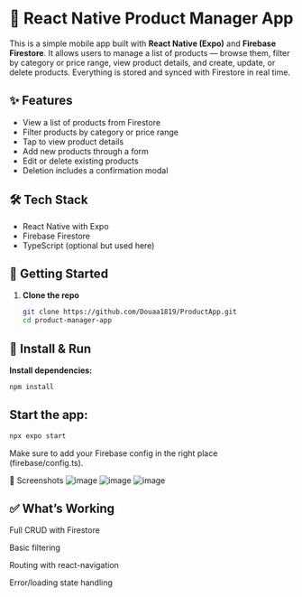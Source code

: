 # 📱 React Native Product Manager App

This is a simple mobile app built with **React Native (Expo)** and **Firebase Firestore**. It allows users to manage a list of products — browse them, filter by category or price range, view product details, and create, update, or delete products. Everything is stored and synced with Firestore in real time.

## ✨ Features

- View a list of products from Firestore
- Filter products by category or price range
- Tap to view product details
- Add new products through a form
- Edit or delete existing products
- Deletion includes a confirmation modal

## 🛠️ Tech Stack

- React Native with Expo
- Firebase Firestore
- TypeScript (optional but used here)

## 🚀 Getting Started

1. **Clone the repo**

   ```bash
   git clone https://github.com/Douaa1819/ProductApp.git
   cd product-manager-app

## 🔧 Install & Run

**Install dependencies:**

```bash
npm install
```

##  Start the app:

```bash
npx expo start
```
Make sure to add your Firebase config in the right place (firebase/config.ts).

📸 Screenshots 
![image](https://github.com/user-attachments/assets/e25c59c7-5869-47c5-85b9-4c9d1e95fc96)
![image](https://github.com/user-attachments/assets/9583c4cf-d6ee-4acc-82c5-e3db43c70124)
![image](https://github.com/user-attachments/assets/7dcc71bc-23a3-47d6-9c67-af3a94a6068d)




## ✅ What’s Working
Full CRUD with Firestore

Basic filtering

Routing with react-navigation

Error/loading state handling
